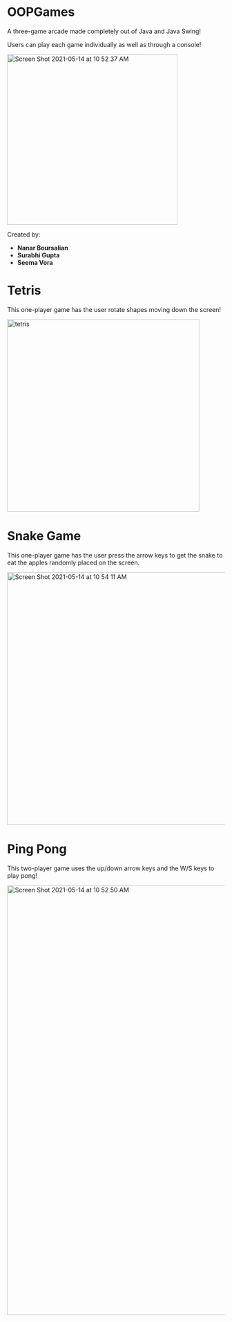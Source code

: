 # OOPGames
A three-game arcade made completely out of Java and Java Swing!

Users can play each game individually as well as through a console!

<img width="394" alt="Screen Shot 2021-05-14 at 10 52 37 AM" src="https://user-images.githubusercontent.com/55638619/118309946-d1a6c000-b4a2-11eb-87c1-58a0fbc622b3.png">

Created by:
- **Nanar Boursalian**
- **Surabhi Gupta**
- **Seema Vora**

# Tetris
This one-player game has the user rotate shapes moving down the screen!

<img width="445" alt="tetris" src="https://user-images.githubusercontent.com/55638619/118309959-d2d7ed00-b4a2-11eb-9971-f3d9d739848a.png">

# Snake Game
This one-player game has the user press the arrow keys to get the snake to eat the apples randomly placed on the screen.

<img width="584" alt="Screen Shot 2021-05-14 at 10 54 11 AM" src="https://user-images.githubusercontent.com/55638619/118309958-d2d7ed00-b4a2-11eb-9114-21c28a338608.png">

# Ping Pong
This two-player game uses the up/down arrow keys and the W/S keys to play pong!

<img width="994" alt="Screen Shot 2021-05-14 at 10 52 50 AM" src="https://user-images.githubusercontent.com/55638619/118309954-d23f5680-b4a2-11eb-975c-fce099f2b9a7.png">
